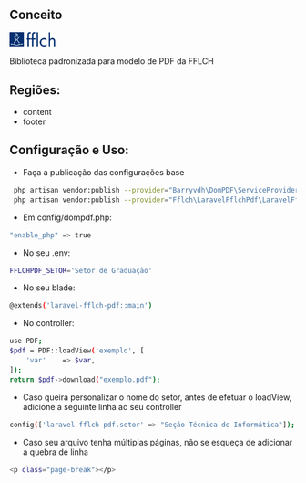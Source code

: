 ## Conceito
[<img src="/images/logo-fflch.png" width="80"/>](/images/logo-fflch.png)

Biblioteca padronizada para modelo de PDF da FFLCH

## Regiões:
- content
- footer
    
## Configuração e  Uso:

- Faça a publicação das configurações base
```bash
 php artisan vendor:publish --provider="Barryvdh\DomPDF\ServiceProvider"
 php artisan vendor:publish --provider="Fflch\LaravelFflchPdf\LaravelFflchPdfServiceProvider"
```

- Em config/dompdf.php:
```bash
"enable_php" => true
```

- No seu .env:
```bash
FFLCHPDF_SETOR='Setor de Graduação'
```

- No seu blade:
```bash
@extends('laravel-fflch-pdf::main')
 ```
   
- No controller:
```bash
use PDF;
$pdf = PDF::loadView('exemplo', [
    'var'    => $var,
]);
return $pdf->download("exemplo.pdf");
```

- Caso queira personalizar o nome do setor, antes de efetuar o loadView, adicione a seguinte linha ao seu controller
```bash
config(['laravel-fflch-pdf.setor' => "Seção Técnica de Informática"]);
```

- Caso seu arquivo tenha múltiplas páginas, não se esqueça de adicionar a quebra de linha
```bash
<p class="page-break"></p> 
```

